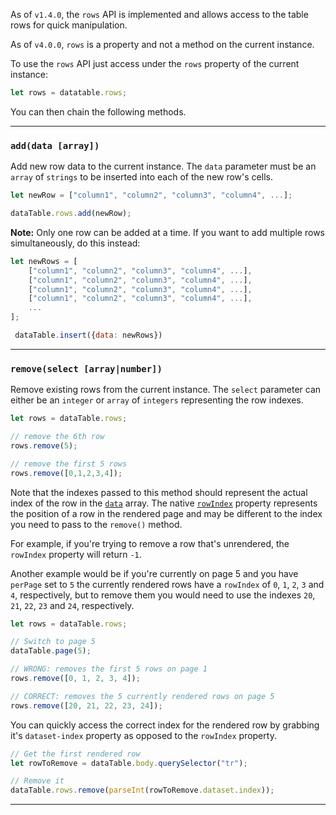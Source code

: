 As of `v1.4.0`, the `rows` API is implemented and allows access to the table rows for quick manipulation.

As of `v4.0.0`, `rows` is a property and not a method on the current instance.

To use the `rows` API just access under the `rows` property of the current instance:

```javascript
let rows = datatable.rows;
```

You can then chain the following methods.

---

### `add(data [array])`

Add new row data to the current instance. The `data` parameter must be an `array` of `strings` to be inserted into each of the new row's cells.

```javascript
let newRow = ["column1", "column2", "column3", "column4", ...];

dataTable.rows.add(newRow);

```

**Note:** Only one row can be added at a time. If you want to add multiple rows simultaneously, do this instead:

```javascript
let newRows = [
    ["column1", "column2", "column3", "column4", ...],
    ["column1", "column2", "column3", "column4", ...],
    ["column1", "column2", "column3", "column4", ...],
    ["column1", "column2", "column3", "column4", ...],
    ...
];

 dataTable.insert({data: newRows})
 ```

---

### `remove(select [array|number])`

Remove existing rows from the current instance. The `select` parameter can either be an `integer` or `array` of `integers` representing the row indexes.

```javascript
let rows = dataTable.rows;

// remove the 6th row
rows.remove(5);

// remove the first 5 rows
rows.remove([0,1,2,3,4]);

```

Note that the indexes passed to this method should represent the actual index of the row in the [`data`](API#data) array. The native [`rowIndex`](https://developer.mozilla.org/en-US/docs/Web/API/HTMLTableRowElement/rowIndex) property represents the position of a row in the rendered page and may be different to the index you need to pass to the `remove()` method.

For example, if you're trying to remove a row that's unrendered, the `rowIndex` property will return `-1`.

Another example would be if you're currently on page 5 and you have `perPage` set to `5` the currently rendered rows have a `rowIndex` of `0`, `1`, `2`, `3` and `4`, respectively, but to remove them you would need to use the indexes `20`, `21`, `22`, `23` and `24`, respectively.

```javascript
let rows = dataTable.rows;

// Switch to page 5
dataTable.page(5);

// WRONG: removes the first 5 rows on page 1
rows.remove([0, 1, 2, 3, 4]);

// CORRECT: removes the 5 currently rendered rows on page 5
rows.remove([20, 21, 22, 23, 24]);
```

You can quickly access the correct index for the rendered row by grabbing it's `dataset-index` property as opposed to the `rowIndex` property.

```javascript
// Get the first rendered row
let rowToRemove = dataTable.body.querySelector("tr");

// Remove it
dataTable.rows.remove(parseInt(rowToRemove.dataset.index));

```

---
